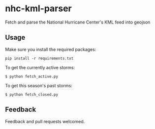 nhc-kml-parser
==============

Fetch and parse the National Hurricane Center's KML feed into geojson

## Usage ##

Make sure you install the required packages:

`pip install -r requirements.txt`

To get the currently active storms:

`$ python fetch_active.py`

To get this season's past storms:

`$ python fetch_closed.py`

## Feedback ##

Feedback and pull requests welcomed.